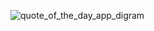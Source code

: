 ![quote_of_the_day_app_digram](https://github.com/Hayder-alobaidi/quote_of_the_day_app-k8s/assets/93683931/6aa7eefc-cd59-4baf-8737-a60755354cc4)
